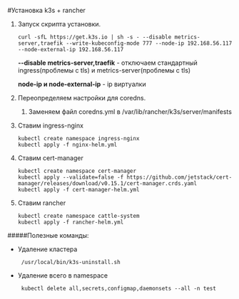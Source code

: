 #Установка k3s + rancher
1. Запуск скрипта установки. 
     ```shell script
     curl -sfL https://get.k3s.io | sh -s - --disable metrics-server,traefik --write-kubeconfig-mode 777 --node-ip 192.168.56.117 --node-external-ip 192.168.56.117
     ```
    **--disable metrics-server,traefik** - отключаем стандартный ingress(проблемы с tls) и metrics-server(проблемы с tls)
    
    **node-ip и node-external-ip** - ip виртуалки
2. Переопределяем настройки для coredns.  

    1. Заменяем файл coredns.yml в /var/lib/rancher/k3s/server/manifests 

3. Ставим ingress-nginx
    ```shell script
    kubectl create namespace ingress-nginx
    kubectl apply -f nginx-helm.yml
    ```
 
4. Ставим cert-manager
     ```shell script
     kubectl create namespace cert-manager
     kubectl apply --validate=false -f https://github.com/jetstack/cert-manager/releases/download/v0.15.1/cert-manager.crds.yaml
     kubectl apply -f cert-manager-helm.yml
     ```
  
5. Ставим rancher
     ```shell script
     kubectl create namespace cattle-system
     kubectl apply -f rancher-helm.yml
     ```

#####Полезные команды:
* Удаление кластера
     ```shell script
      /usr/local/bin/k3s-uninstall.sh
     ```
* Удаление всего в namespace
     ```shell script
      kubectl delete all,secrets,configmap,daemonsets --all -n test
     ```
